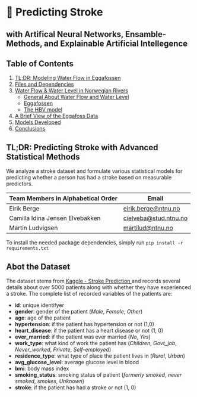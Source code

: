 # :hospital: Predicting Stroke 
## with Artifical Neural Networks, Ensamble-Methods, and Explainable Artificial Intellegence

## Table of Contents
1. [TL;DR: Modeling Water Flow in Eggafossen](https://github.com/ebbeberge/water-flow-modeling#tldr-modeling-water-flow-in-eggafossen)
2. [Files and Dependencies](https://github.com/ebbeberge/water-flow-modeling#files-and-dependencies)
3. [Water Flow & Water Level in Norwegian Rivers](https://github.com/ebbeberge/water-flow-modeling#water-flow--water-level-in-norwegian-rivers)
   - [General About Water Flow and Water Level](https://github.com/ebbeberge/water-flow-modeling#general-about-water-flow-and-water-level)
   - [Eggafossen](https://github.com/ebbeberge/water-flow-modeling#eggafossen)
   - [The HBV model](https://github.com/ebbeberge/water-flow-modeling#the-hbv-model)
4. [A Brief View of the Eggafoss Data](https://github.com/ebbeberge/water-flow-modeling#a-brief-view-of-the-eggafoss-data)
5. [Models Developed](https://github.com/ebbeberge/water-flow-modeling#models-developed)
6. [Conclusions](https://github.com/ebbeberge/water-flow-modeling#conclusions)


## TL;DR: Predicting Stroke with Advanced Statistical Methods

We analyze a stroke dataset and formulate various statistical models for predicting whether a person has had a stroke based on measurable predictors.

| Team Members in Alphabetical Order | Email | 
|---------|-----------------|
| Eirik Berge | eirik.berge@ntnu.no |
| Camilla Idina Jensen Elvebakken| cielveba@stud.ntnu.no |
| Martin Ludvigsen | martilud@ntnu.no |

To install the needed package dependencies, simply run `pip install -r requirements.txt`

## Abot the Dataset

The dataset stems from <a href=https://www.kaggle.com/fedesoriano/stroke-prediction-dataset> Kaggle - Stroke Prediction </a> and records several details about over 5000 patients along with whether they have experienced a stroke. The complete list of recorded variables of the patients are:

* **id**: unique identifyer
* **gender**: gender of the patient (*Male*, *Female*, *Other*)
* **age**: age of the patient
* **hypertension**: if the patient has hypertension or not (1,0)
* **heart_disease**: if the patient has a heart disease or not (1, 0)
* **ever_married**: if the patient was ever married (*No*, *Yes*)
* **work_type**: what kind of work the patient has (*Children*, *Govt_job*, *Never_worked*, *Private*, *Self-employed*)
* **residence_type**: what type of place the patient lives in (*Rural*, *Urban*)
* **avg_glucose_level**: average glucose level in blood
* **bmi**: body mass index
* **smoking_status**: smoking status of patient (*formerly smoked*, *never smoked*, *smokes*, *Unknown*)
* **stroke**: if the patient has had a stroke or not (1, 0)
